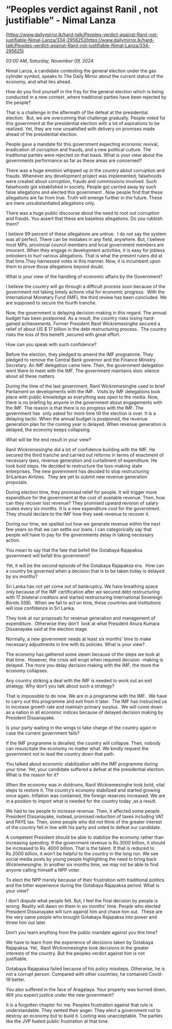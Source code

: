 # “Peoples verdict against Ranil , not justifiable” - Nimal Lanza

[https://www.dailymirror.lk/hard-talk/Peoples-verdict-against-Ranil-not-justifiable-Nimal-Lanza/334-295625](https://www.dailymirror.lk/hard-talk/Peoples-verdict-against-Ranil-not-justifiable-Nimal-Lanza/334-295625)

*03:00 AM, Saturday, November 09, 2024*

Nimal Lanza, a candidate contesting the general election under the gas cylinder symbol, speaks to The Daily Mirror about the current status of the economy, and what lies ahead.

How do you find yourself in the fray for the general election which is being conducted in a new context ,where traditional parties have been rejected by the people?

That is a challenge in the aftermath of the defeat at the presidential election.  But, we are overcoming that challenge gradually. People voted for this government at the presidential election with a lot of aspirations to be realized. Yet, they are now unsatisfied with delivery on promises made ahead of the presidential election.

People gave a mandate for this government expecting economic revival, eradication of corruption and frauds, and a new political culture. The traditional parties were rejected on that basis. What is your view about the governments performance as far as these areas are concerned?

There was a huge emotion whipped up in the country about corruption and frauds. Whenever any development project was implemented, falsehoods were created about corruption, frauds and commissions involved. Such falsehoods got established in society. People got carried away by such false allegations and elected this government . Now people find that these allegations are far from true. Truth will emerge further in the future. These are mere unsubstantiated allegations only.

There was a huge public discourse about the need to root out corruption and frauds. You assert that these are baseless allegations. Do you rubbish them?

I believe 99 percent of these allegations are untrue.  I do not say the system was all perfect. There can be mistakes in any field, anywhere. But, I believe most MPs, provincial council members and local government members are innocent. When they engage in development activities, it is easy for jobless onlookers to hurl various allegations. That is what the present rulers did at that time.They harnessed votes in this manner. Now, it is incumbent upon them to prove those allegations beyond doubt.

What is your view of the handling of economic affairs by the Government?

I believe the country will go through a difficult process soon because of the government not taking timely actions vital for economic progress.  With the International Monetary Fund (IMF), the third review has been concluded. We are supposed to secure the fourth tranche.

Now, the government is delaying decision-making in this regard. The annual budget has been postponed. As a result, the country risks losing hard-gained achievements. Former President Ranil Wickremesinghe secured a relief of about US $ 17 billion in the debt restructuring process.  The country risks the loss of this benefit ,secured with great effort.

How can you speak with such confidence?

Before the election, they pledged to amend the IMF programme. They pledged to remove the Central Bank governor and the Finance Ministry Secretary. An IMF delegation came here. Then, the government delegation went there to meet with the IMF. The government maintains stoic silence about all these matters.

During the time of the last government, Ranil Wickremesinghe used to brief Parliament on developments with the IMF.  Visits by IMF delegations took place with public knowledge as everything was open to the media. Now, there is no briefing by anyone in the government about engagements with the IMF. The reason is that there is no progress with the IMF. The government has  only asked for more time till the election is over. It is a delaying tactic. When the annual budget is postponed, the revenue generation plan for the coming year is delayed. When revenue generation is delayed, the economy keeps collapsing.

What will be the end result in your view?

Ranil Wickremesinghe did a lot of confidence building with the IMF. He secured the third tranche and carried out reforms in terms of enactment of necessary laws, revenue generation and curtailment of expenditure. He took bold steps. He decided to restructure the loss-making state enterprises. The new government has decided to stop restructuring SriLankan Airlines.  They are yet to submit new revenue generation proposals.

During election time, they promised relief for people. It will trigger more expenditure for the government at the cost of available revenue. Then, how can they recover lost revenue? They promised upward revision of salary scales every six months. It is a new expenditure cost for the government. They should declare to the IMF how they seek revenue to recover it.

During our time, we spelled out how we generate revenue within the next few years so that we can settle our loans. I can categorically say that people will have to pay for the governments delay in taking necessary action.

You mean to say that the fate that befell the Gotabaya Rajapaksa government will befall this government?

Yet, it will be the second episode of the Gotabaya Rajapaksa era.  How can a country be governed when a decision that is to be taken today is delayed by six months?

Sri Lanka has not yet come out of bankruptcy. We have breathing space only because of the IMF certification after we secured debt restructuring with 17 bilateral creditors and started restructuring International Sovereign Bonds (ISB).  When we fail to act on time, these countries and institutions will lose confidence in Sri Lanka.

They look at our proposals for revenue generation and management of expenditure.  Otherwise they don’t  look at what President Anura Kumara Dissanayake said at the election stage.

Normally, a new government needs at least six months’ time to make necessary adjustments in line with its policies. What is your view?

The economy has gathered some steam because of the steps we took at that time.  However, the crisis will erupt when required decision -making is delayed. The more you delay decision making with the IMF, the more the economy collapses.

Any country striking a deal with the IMF is needed to work out an exit strategy. Why don’t you talk about such a strategy?

That is impossible to do now. We are in a programme with the IMF.  We have to carry out this programme and exit from it later.  The IMF has instructed us to increase growth rate and maintain primary surplus.  We will come down as a nation in all economic indices because of delayed decision making by President Dissanayake.

Is your party waiting in the wings to take charge of the country again in case the current government fails?

If the IMF programme is derailed, the country will collapse. Then, nobody can resuscitate the economy no matter what. We kindly request the government not to lead the country down that path.

You talked about economic stabilization with the IMF programme during your time. Yet, your candidate suffered a defeat at the presidential election. What is the reason for it?

When the economy was in doldrums, Ranil Wickremesinghe took bold, vital steps to restore it. The country’s economy stabilized and started growing once again. Inflation was contained, the foreign reserves increased. We are in a position to import what is needed for the country today ,as a result.

We had to tax people to increase revenue. Then, it affected some people. President Dissanayake, instead, promised reduction of taxes including VAT and PAYE tax. Then, some people who did not think of the greater interest of the country fell in line with his party and voted to defeat our candidate.

A competent President should be able to stabilize the economy rather than increasing spending. If the government revenue is Rs.3000 billion, it should be increased to Rs. 4000 billion. That is the talent. If that is reduced to Rs.2000 billion, it won’t be helpful to the country in the long run. We see social media posts by young people highlighting the need to bring back Wickremesinghe. In another six months time, we may not be able to find anyone calling himself a NPP voter.

To elect the NPP merely because of their frustration with traditional politics and the bitter experience during the Gotabaya Rajapaksa period. What is your view?

I don’t dispute what people felt. But, I feel the final decision by people is wrong. Reality will dawn on them in six months’ time. People who elected President Dissanayake will turn against him and chase him out.  These are the very same people who brought Gotabaya Rajapaksa into power and threw him out later.

Don’t you learn anything from the public mandate against you this time?

We have to learn from the experience of decisions taken by Gotabaya Rajapaksa. Yet,  Ranil Wickremesinghe took decisions in the greater interests of the country. But the peoples verdict against him is not justifiable.

Gotabaya Rajapaksa failed because of his policy missteps. Otherwise, he is not a corrupt person. Compared with other countries, he contained Covid-19 better.

You also suffered in the face of Aragalaya. Your property was burned down. Will you expect justice under the new government?

It is a forgotten chapter for me. Peoples frustration against that rule is understandable. They vented their anger. They elect a government not to destroy an economy but to build it. Looting was unacceptable. The parties like the JVP fueled public frustration at that time.

